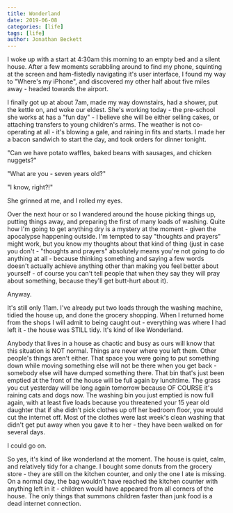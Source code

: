 ```yaml
---
title: Wonderland
date: 2019-06-08
categories: [life]
tags: [life]
author: Jonathan Beckett
---
```


I woke up with a start at 4:30am this morning to an empty bed and a silent house. After a few moments scrabbling around to find my phone, squinting at the screen and ham-fistedly navigating it's user interface, I found my way to "Where's my iPhone", and discovered my other half about five miles away - headed towards the airport.

I finally got up at about 7am, made my way downstairs, had a shower, put the kettle on, and woke our eldest. She's working today - the pre-school she works at has a "fun day" - I believe she will be either selling cakes, or attaching transfers to young children's arms. The weather is not co-operating at all - it's blowing a gale, and raining in fits and starts. I made her a bacon sandwich to start the day, and took orders for dinner tonight.

"Can we have potato waffles, baked beans with sausages, and chicken nuggets?"

"What are you - seven years old?"

"I know, right?!"

She grinned at me, and I rolled my eyes.

Over the next hour or so I wandered around the house picking things up, putting things away, and preparing the first of many loads of washing. Quite how I'm going to get anything dry is a mystery at the moment - given the apocalypse happening outside. I'm tempted to say "thoughts and prayers" might work, but you know my thoughts about that kind of thing (just in case you don't - "thoughts and prayers" absolutely means you're not going to do anything at all - because thinking something and saying a few words doesn't actually achieve anything other than making you feel better about yourself - of course you can't tell people that when they say they will pray about something, because they'll get butt-hurt about it).

Anyway.

It's still only 11am. I've already put two loads through the washing machine, tidied the house up, and done the grocery shopping. When I returned home from the shops I will admit to being caught out - everything was where I had left it - the house was STILL tidy. It's kind of like Wonderland.

Anybody that lives in a house as chaotic and busy as ours will know that this situation is NOT normal. Things are never where you left them. Other people's things aren't either. That space you were going to put something down while moving something else will not be there when you get back - somebody else will have dumped something there. That bin that's just been emptied at the front of the house will be full again by lunchtime. The grass you cut yesterday will be long again tomorrow because OF COURSE it's raining cats and dogs now. The washing bin you just emptied is now full again, with at least five loads because you threatened your 15 year old daughter that if she didn't pick clothes up off her bedroom floor, you would cut the internet off. Most of the clothes were last week's clean washing that didn't get put away when you gave it to her - they have been walked on for several days.

I could go on.

So yes, it's kind of like wonderland at the moment. The house is quiet, calm, and relatively tidy for a change. I bought some donuts from the grocery store - they are still on the kitchen counter, and only the one I ate is missing. On a normal day, the bag wouldn't have reached the kitchen counter with anything left in it - children would have appeared from all corners of the house. The only things that summons children faster than junk food is a dead internet connection.